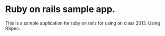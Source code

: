 # Ruby on rails sample app.

This is a sample application for ruby on rails for using on class 2013. 
Using RSpec.